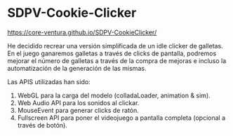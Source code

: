 # SDPV-Cookie-Clicker

https://core-ventura.github.io/SDPV-CookieClicker/

He decidido recrear una versión simplificada de un idle clicker de galletas. En el juego ganaremos galletas a través de clicks de pantalla, podremos mejorar el número de galletas a través de la compra de mejoras e incluso la automatización de la generación de las mismas.

Las APIS utilizadas han sido:
1. WebGL para la carga del modelo (colladaLoader, animation & sim).
2. Web Audio API para los sonidos al clickar.
3. MouseEvent para generar clicks de ratón.
4. Fullscreen API para poner el videojuego a pantalla completa (opcional a través de botón).
